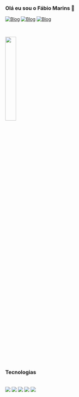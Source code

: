 
### Olá eu sou o Fábio Marins 🤙

[![Blog](https://img.shields.io/badge/Instagram-E4405F?style=for-the-badge&logo=instagram&logoColor=white)](https://www.instagram.com/_marinsfabio)
[![Blog](https://img.shields.io/badge/LinkedIn-0077B5?style=for-the-badge&logo=linkedin&logoColor=white)](https://www.linkedin.com/in/marinsfabio2907/)
[![Blog](https://img.shields.io/badge/WhatsApp-25D366?style=for-the-badge&logo=whatsapp&logoColor=white)](https://api.whatsapp.com/send?phone=5551980463516)


##
<div style="display: inline_block"><br/>
<!--     <img width="60%" align="center" src="https://github-readme-stats.vercel.app/api?username=marinsfabio&show_icons=true&theme=dracula"></img> -->
    <img width="26%" align="center" src="https://github-readme-stats.vercel.app/api/top-langs/?username=marinsfabio&layout=compact)](https://github.com/anuraghazra/github-readme-stats"></img>
</div>

##

### Tecnologias
<div style="display: inline_block"><br/>
    <img align="center" src="https://img.shields.io/badge/HTML5-E34F26?style=for-the-badge&logo=html5&logoColor=white"></img>
    <img align="center" src="https://img.shields.io/badge/CSS3-1572B6?style=for-the-badge&logo=css3&logoColor=white"></img>
    <img align="center" src="https://img.shields.io/badge/JavaScript-F7DF1E?style=for-the-badge&logo=javascript&logoColor=black"></img>
    <img align="center" src="https://img.shields.io/badge/React-20232A?style=for-the-badge&logo=react&logoColor=61DAFB"></img>
    <img align="center" src="https://img.shields.io/badge/React_Native-20232A?style=for-the-badge&logo=react&logoColor=61DAFB"></img>
</div><br/><br/>
